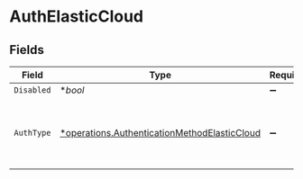 # AuthElasticCloud


## Fields

| Field                                                                                                       | Type                                                                                                        | Required                                                                                                    | Description                                                                                                 |
| ----------------------------------------------------------------------------------------------------------- | ----------------------------------------------------------------------------------------------------------- | ----------------------------------------------------------------------------------------------------------- | ----------------------------------------------------------------------------------------------------------- |
| `Disabled`                                                                                                  | **bool*                                                                                                     | :heavy_minus_sign:                                                                                          | N/A                                                                                                         |
| `AuthType`                                                                                                  | [*operations.AuthenticationMethodElasticCloud](../../models/operations/authenticationmethodelasticcloud.md) | :heavy_minus_sign:                                                                                          | Enter credentials directly, or select a stored secret                                                       |
